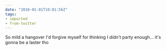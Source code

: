 ```yaml
---
date: "2010-01-01T10:01:56Z"
tags:
- imported
- from-twitter
---
```

So mild a hangover I'd forgive myself for thinking I didn't party enough… it's gonna be a laster tho
